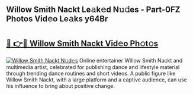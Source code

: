 ## Willow Smith Nackt Le𝚊k𝚎d N𝚞𝚍es - Part-0FZ Photos Vid𝚎o Le𝚊ks y64Br

# <h2><a href="http://fb37de.evod.top/?m=Willow+Smith+Nackt">🔗 👉🔴 Willow Smith Nackt Vid𝚎o Ph𝚘t𝚘s</a></h2>

[![Willow Smith Nackt N𝚞d𝚎s](https://i.imgur.com/8V9OHl7.gif)](http://fb37de.evod.top/?m=Willow+Smith+Nackt)
Online entertainer Willow Smith Nackt and multimedia artist, celebrated for publishing dance and lifestyle material through trending dance routines and short videos. A public figure like Willow Smith Nackt, with a large platform and a captive audience, can use his influence to bring about positive change. 

